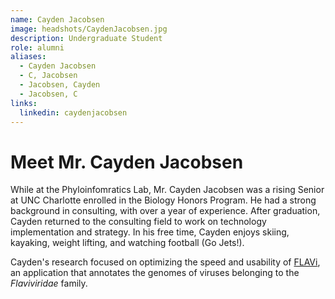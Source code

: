 ```yaml
---
name: Cayden Jacobsen
image: headshots/CaydenJacobsen.jpg
description: Undergraduate Student
role: alumni
aliases:
  - Cayden Jacobsen
  - C, Jacobsen
  - Jacobsen, Cayden
  - Jacobsen, C
links:
  linkedin: caydenjacobsen
---
```


# Meet Mr. Cayden Jacobsen

While at the Phyloinfomratics Lab, Mr. Cayden Jacobsen was a rising Senior at UNC Charlotte enrolled in the Biology Honors Program. He had a strong background in consulting, with over a year of experience. After graduation, Cayden returned to the consulting field to work on technology implementation and strategy. In his free time, Cayden enjoys skiing, kayaking, weight lifting, and watching football (Go Jets!).

Cayden's research focused on optimizing the speed and usability of [FLAVi](https://gitlab.com/MachadoDJ/FLAVi), an application that annotates the genomes of viruses belonging to the _Flaviviridae_ family. 